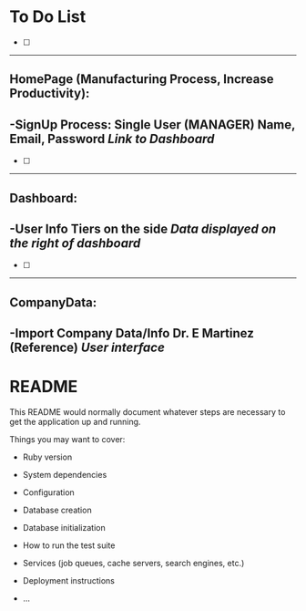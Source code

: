 # To Do List
- [ ]
--------------------------------------------
## HomePage (Manufacturing Process, Increase Productivity):
-SignUp Process:
**Single User (MANAGER)**
**Name, Email, Password**
*Link to Dashboard*
-----------------------------------------------
- [ ]
--------------------------------------------
## Dashboard:
-User Info
**Tiers on the side**
*Data displayed on the right of dashboard*
-----------------------------------------------
- [ ]
--------------------------------------------
## CompanyData:
-Import Company Data/Info
**Dr. E Martinez (Reference)**
*User interface*
-----------------------------------------------



# README

This README would normally document whatever steps are necessary to get the
application up and running.

Things you may want to cover:

* Ruby version

* System dependencies

* Configuration

* Database creation

* Database initialization

* How to run the test suite

* Services (job queues, cache servers, search engines, etc.)

* Deployment instructions

* ...
